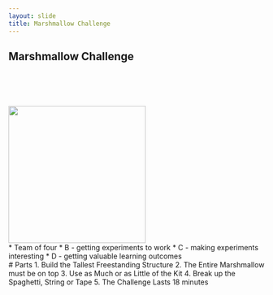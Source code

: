 ```yaml
---
layout: slide
title: Marshmallow Challenge
---
```

 
 
<section>
 <h1>Marshmallow Challenge</h1>

<br>
<br>
<br>
<br>

<img src="http://jrowing.com/iop/presentations/images/emsnew.PNG" width="270">
</section>
<section data-markdown data-notes="^Note:">
* Team of four
* B - getting experiments to work
* C  - making experiments interesting
* D - getting valuable learning outcomes 
</section>


<section data-markdown data-notes="^Note:">
# Parts
1. Build the Tallest Freestanding Structure
2. The Entire Marshmallow must be on top
3. Use as Much or as Little of the Kit
4. Break up the Spaghetti, String or Tape
5. The Challenge Lasts 18 minutes
</section>

